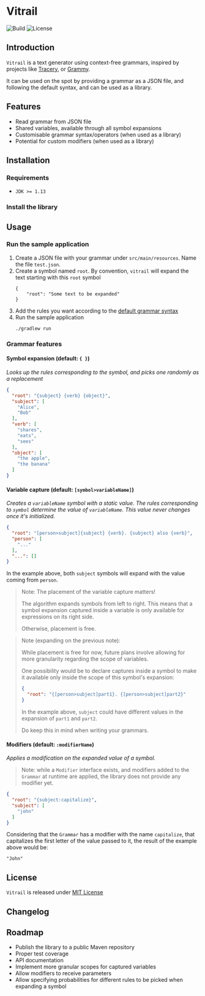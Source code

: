 # Vitrail

![Build](https://img.shields.io/github/workflow/status/jlandic/vitrail/CI/master?style=flat-square)
![License](https://img.shields.io/github/license/jlandic/vitrail?style=flat-square)

## Introduction

`Vitrail` is a text generator using context-free grammars, inspired by projects like [Tracery](https://github.com/galaxykate/tracery), or [Grammy](https://github.com/AlmasB/grammy).

It can be used on the spot by providing a grammar as a JSON file, and following the default syntax, and can be used as a library.

## Features

- Read grammar from JSON file
- Shared variables, available through all symbol expansions
- Customisable grammar syntax/operators (when used as a library)
- Potential for custom modifiers (when used as a library)

## Installation

### Requirements

- `JDK >= 1.13`

### Install the library

## Usage

### Run the sample application

1. Create a JSON file with your grammar under `src/main/resources`. Name the file `test.json`.
2. Create a symbol named `root`. By convention, `vitrail` will expand the text starting with this `root` symbol
    ```
    {
        "root": "Some text to be expanded"
    }
    ```
3. Add the rules you want according to the [default grammar syntax](#grammar-features)
4. Run the sample application
    ```
    ./gradlew run
    ```

### Grammar features

#### Symbol expansion (default: `{ }`)

_Looks up the rules corresponding to the symbol, and picks one randomly as a replacement_

```json
{
  "root": "{subject} {verb} {object}",
  "subject": [
    "Alice",
    "Bob"
  ],
  "verb": [
    "shares",
    "eats",
    "sees"
  ],
  "object": [
    "the apple",
    "the banana"
  ]
}
```

#### Variable capture (default: `[symbol>variableName]`)

_Creates a `variableName` symbol with a static value. The rules corresponding to `symbol` determine the value of `variableName`.
This value never changes once it's initialized._

```json
{
  "root": "[person>subject]{subject} {verb}. {subject} also {verb}",
  "person": [
    "..."
  ],
  "...": []
}
```

In the example above, both `subject` symbols will expand with the value coming from `person`.

> Note:
> The placement of the variable capture matters!
>
> The algorithm expands symbols from left to right. This means that a symbol expansion captured inside a variable is only available for expressions on its right side.
>
> Otherwise, placement is free.

> Note (expanding on the previous note):
>
> While placement is free for now, future plans involve allowing for more granularity regarding the scope of variables.
>
> One possibility would be to declare captures inside a symbol to make it available only inside the scope of this symbol's expansion:
> ```json
> {
>   "root": "{[person>subject]part1}. {[person>subject]part2}"
> }
> ```
> In the example above, `subject` could have different values in the expansion of `part1` and `part2`.
>
> Do keep this in mind when writing your grammars.

#### Modifiers (default: `:modifierName`)

_Applies a modification on the expanded value of a symbol._

> Note: while a `Modifier` interface exists, and modifiers added to the `Grammar` at runtime are applied, the library does not provide any modifier yet.

```json
{
  "root": "{subject:capitalize}",
  "subject": [
    "john"
  ]
}
```

Considering that the `Grammar` has a modifier with the name `capitalize`, that capitalizes the first letter of the value passed to it, the result of the example above would be:
```
"John"
```

## License

`Vitrail` is released under [MIT License](https://opensource.org/licenses/MIT)

## Changelog

## Roadmap

- Publish the library to a public Maven repository
- Proper test coverage
- API documentation
- Implement more granular scopes for captured variables
- Allow modifiers to receive parameters
- Allow specifying probabilities for different rules to be picked when expanding a symbol
